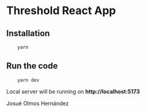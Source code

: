 # Threshold React App

## Installation

```
    yarn
```

## Run the code

```
    yarn dev
```

Local server will be running on **http://localhost:5173**

Josué Olmos Hernández
